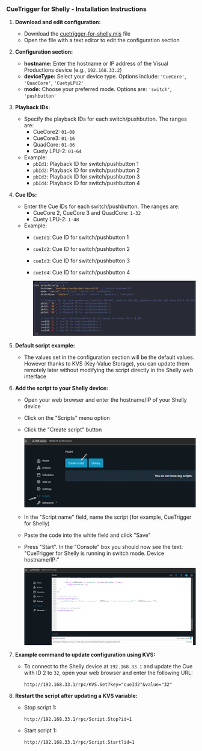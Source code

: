 ### CueTrigger for Shelly - Installation Instructions

1. **Download and edit configuration:**
   - Download the [cuetrigger-for-shelly.mjs](script/cuetrigger-for-shelly.mjs) file
   - Open the file with a text editor to edit the configuration section

2. **Configuration section:**
   - **hostname:** Enter the hostname or IP address of the Visual Productions device (e.g., `192.168.33.2`)
   - **deviceType:** Select your device type. Options include: `'CueCore'`, `'QuadCore'`, `'CuetyLPU2'`
   - **mode:** Choose your preferred mode. Options are: `'switch'`, `'pushbutton'`

3. **Playback IDs:**
   - Specify the playback IDs for each switch/pushbutton. The ranges are:
     - CueCore2: `01-08`
     - CueCore3: `01-16`
     - QuadCore: `01-06`
     - Cuety LPU-2: `01-64`
   - Example:
     - `pbId1`: Playback ID for switch/pushbutton 1
     - `pbId2`: Playback ID for switch/pushbutton 2
     - `pbId3`: Playback ID for switch/pushbutton 3
     - `pbId4`: Playback ID for switch/pushbutton 4

4. **Cue IDs:**
   - Enter the Cue IDs for each switch/pushbutton. The ranges are:
     - CueCore 2, CueCore 3 and QuadCore: `1-32`
     - Cuety LPU-2: `1-48`
   - Example:
     - `cueId1`: Cue ID for switch/pushbutton 1
     - `cueId2`: Cue ID for switch/pushbutton 2
     - `cueId3`: Cue ID for switch/pushbutton 3
     - `cueId4`: Cue ID for switch/pushbutton 4
    
       <img src="gfx/config_section.png" alt="Configuration Section" width="600" />

5. **Default script example:**
     - The values set in the configuration section will be the default values. However thanks to KVS (Key-Value Storage), you can update them remotely later without modifying the script directly in the Shelly web interface

6. **Add the script to your Shelly device:**
   - Open your web browser and enter the hostname/IP of your Shelly device
   - Click on the "Scripts" menu option
   - Click the "Create script" button
     
     <img src="gfx/add_script.png" alt="Add script" width="600" />
     
   - In the "Script name" field, name the script (for example, CueTrigger for Shelly)
   - Paste the code into the white field and click "Save"
   - Press "Start". In the "Console" box you should now see the text: "CueTrigger for Shelly is running in switch mode. Device hostname/IP:"
  
      <img src="gfx/script_running.png" alt="Script is running" width="600" />

7. **Example command to update configuration using KVS:**
   - To connect to the Shelly device at `192.168.33.1` and update the Cue with ID 2 to `32`, open your web browser and enter the following URL:
     ```
     http://192.168.33.1/rpc/KVS.Set?key="cueId2"&value="32"
     ```
8. **Restart the script after updating a KVS variable:**
   - Stop script 1:
     ```
     http://192.168.33.1/rpc/Script.Stop?id=1
     ```
   - Start script 1:
     ```
     http://192.168.33.1/rpc/Script.Start?id=1
     ```
